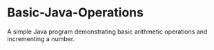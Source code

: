# Basic-Java-Operations
A simple Java program demonstrating basic arithmetic operations and incrementing a number.
